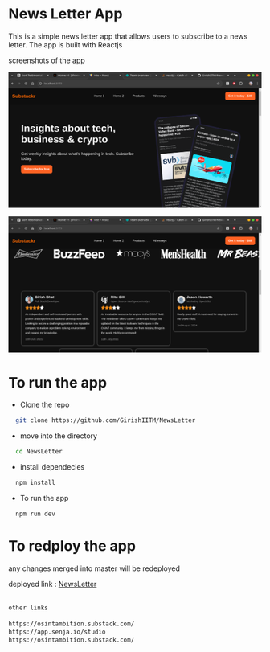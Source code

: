 <!-- add images from public/scrn_shot1.png and scrn_shot2.png to test the app run npm run dev
any changes merged into master will be redeployed
 -->

# News Letter App

This is a simple news letter app that allows users to subscribe to a news letter. The app is built with Reactjs

screenshots of the app

![screenshot1](public/scrn_shot1.png)

![screenshot2](public/scrn_shot2.png)

# To run the app

- Clone the repo
```bash
  git clone https://github.com/GirishIITM/NewsLetter
```
- move into the directory

```bash
  cd NewsLetter
```

- install dependecies

```bash
  npm install
```

- To run the app
```bash
  npm run dev
```

# To redploy the app

any changes merged into master will be redeployed

deployed link : [NewsLetter](https://master--newslettertestapp.netlify.app//)

```

other links 

https://osintambition.substack.com/
https://app.senja.io/studio
https://osintambition.substack.com/
